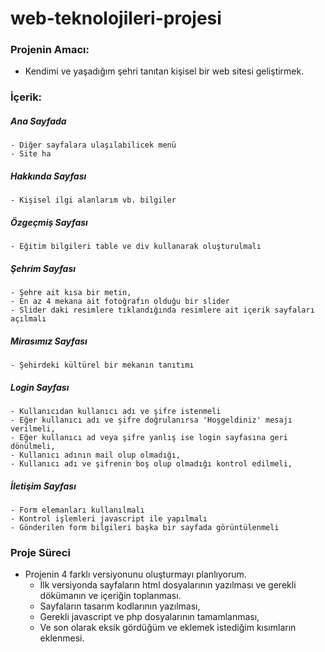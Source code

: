 # web-teknolojileri-projesi

###   Projenin Amacı:
- Kendimi ve yaşadığım şehri tanıtan kişisel bir web sitesi geliştirmek.


###   İçerik:

  ##### Ana Sayfada
    - Diğer sayfalara ulaşılabilicek menü
    - Site ha
    
  ##### Hakkında Sayfası
    - Kişisel ilgi alanlarım vb. bilgiler
    
  ##### Özgeçmiş Sayfası    
    - Eğitim bilgileri table ve div kullanarak oluşturulmalı
    
  ##### Şehrim Sayfası  
    - Şehre ait kısa bir metin,
    - En az 4 mekana ait fotoğrafın olduğu bir slider
    - Slider daki resimlere tıklandığında resimlere ait içerik sayfaları açılmalı
  
  ##### Mirasımız Sayfası
    - Şehirdeki kültürel bir mekanın tanıtımı 
    
  ##### Login Sayfası
    - Kullanıcıdan kullanıcı adı ve şifre istenmeli
    - Eğer kullanıcı adı ve şifre doğrulanırsa 'Hoşgeldiniz' mesajı verilmeli,
    - Eğer kullanıcı ad veya şifre yanlış ise login sayfasına geri dönülmeli,
    - Kullanıcı adının mail olup olmadığı,
    - Kullanıcı adı ve şifrenin boş olup olmadığı kontrol edilmeli,
    
  ##### İletişim Sayfası
    - Form elemanları kullanılmalı
    - Kontrol işlemleri javascript ile yapılmalı
    - Gönderilen form bilgileri başka bir sayfada görüntülenmeli
    
###    Proje Süreci
  - Projenin 4 farklı versiyonunu oluşturmayı planlıyorum.
    - İlk versiyonda sayfaların html dosyalarının yazılması ve gerekli dökümanın ve içeriğin toplanması.
    - Sayfaların tasarım kodlarının yazılması,
    - Gerekli javascript ve php dosyalarının tamamlanması,
    - Ve son olarak eksik gördüğüm ve eklemek istediğim kısımların eklenmesi.
    
    
